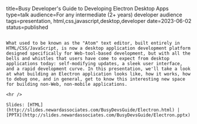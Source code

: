 title=Busy Developer's Guide to Developing Electron Desktop Apps
type=talk
audience=For any intermediate (2+ years) developer audience
tags=presentation, html,css,javascript,desktop,developer
date=2023-06-02
status=published
~~~~~~

What used to be known as the "Atom" text editor, built entirely in HTML/CSS/JavaScript, is now a desktop application development platform designed specifically for Web-tool-based development, but with all the bells and whistles that users have come to expect from desktop applications today: self-modifying updates, a sleek user interface, and a rapid development curve. In this presentation, we'll take a look at what building an Electron application looks like, how it works, how to debug one, and in general, get to know this interesting new space for building non-Web, non-mobile applications.
    
<hr />

Slides: [HTML](http://slides.newardassociates.com/BusyDevsGuide/Electron.html) | [PPTX](http://slides.newardassociates.com/BusyDevsGuide/Electron.pptx)
